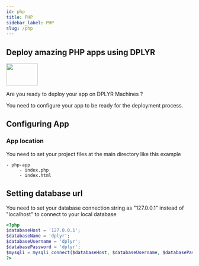 ```yaml
---
id: php
title: PHP
sidebar_label: PHP
slug: /php
---
```

## Deploy amazing PHP apps using DPLYR 
<img class="right-image" src="https://newrelic.com/assets/pages/apm/php/php-elephant-logo-bd4f9d83be8c8563248fe4793f90bae7.png" width="85px" height="60px" />
<p>Are you ready to deploy your app on DPLYR Machines ?</p>
You need to configure your app to be ready for the deployment process. 

## Configuring App

### App location
You need to set your project files at the main directory like this example
```
- php-app
     - index.php
     - index.html
```

## Setting database url
You need to set your database connection string as "127.0.0.1" instead of "localhost" to connect to your local database
```php
<?php
$databaseHost = '127.0.0.1';
$databaseName = 'dplyr';
$databaseUsername = 'dplyr';
$databasePassword = 'dplyr';
$mysqli = mysqli_connect($databaseHost, $databaseUsername, $databasePassword, $databaseName);
?>
```